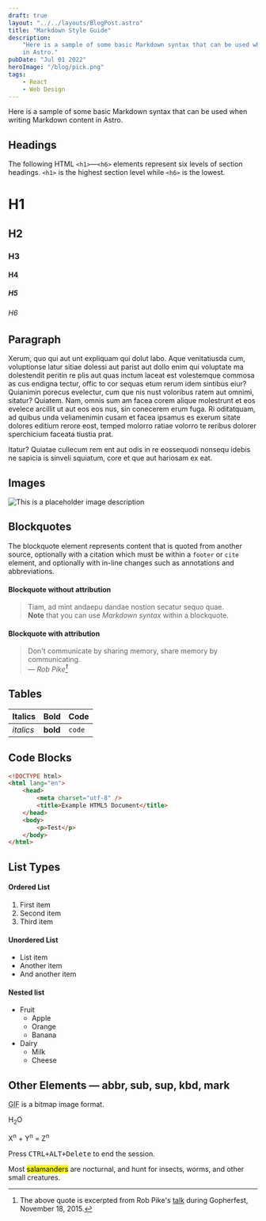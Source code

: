 ```yaml
---
draft: true
layout: "../../layouts/BlogPost.astro"
title: "Markdown Style Guide"
description:
    "Here is a sample of some basic Markdown syntax that can be used when writing Markdown content
    in Astro."
pubDate: "Jul 01 2022"
heroImage: "/blog/pick.png"
tags:
    - React
    - Web Design
---
```


<!-- markdownlint-disable -->

Here is a sample of some basic Markdown syntax that can be used when writing Markdown content in
Astro.

## Headings

The following HTML `<h1>`—`<h6>` elements represent six levels of section headings. `<h1>` is the
highest section level while `<h6>` is the lowest.

# H1

## H2

### H3

#### H4

##### H5

###### H6

## Paragraph

Xerum, quo qui aut unt expliquam qui dolut labo. Aque venitatiusda cum, voluptionse latur sitiae
dolessi aut parist aut dollo enim qui voluptate ma dolestendit peritin re plis aut quas inctum
laceat est volestemque commosa as cus endigna tectur, offic to cor sequas etum rerum idem sintibus
eiur? Quianimin porecus evelectur, cum que nis nust voloribus ratem aut omnimi, sitatur? Quiatem.
Nam, omnis sum am facea corem alique molestrunt et eos evelece arcillit ut aut eos eos nus, sin
conecerem erum fuga. Ri oditatquam, ad quibus unda veliamenimin cusam et facea ipsamus es exerum
sitate dolores editium rerore eost, temped molorro ratiae volorro te reribus dolorer sperchicium
faceata tiustia prat.

Itatur? Quiatae cullecum rem ent aut odis in re eossequodi nonsequ idebis ne sapicia is sinveli
squiatum, core et que aut hariosam ex eat.

## Images

![This is a placeholder image description](/placeholder-social.jpg)

## Blockquotes

The blockquote element represents content that is quoted from another source, optionally with a
citation which must be within a `footer` or `cite` element, and optionally with in-line changes such
as annotations and abbreviations.

#### Blockquote without attribution

> Tiam, ad mint andaepu dandae nostion secatur sequo quae.  
> **Note** that you can use _Markdown syntax_ within a blockquote.

#### Blockquote with attribution

> Don't communicate by sharing memory, share memory by communicating.<br> — <cite>Rob
> Pike[^1]</cite>

[^1]:
    The above quote is excerpted from Rob Pike's [talk](https://www.youtube.com/watch?v=PAAkCSZUG1c)
    during Gopherfest, November 18, 2015.

## Tables

| Italics   | Bold     | Code   |
| --------- | -------- | ------ |
| _italics_ | **bold** | `code` |

## Code Blocks

```html
<!DOCTYPE html>
<html lang="en">
    <head>
        <meta charset="utf-8" />
        <title>Example HTML5 Document</title>
    </head>
    <body>
        <p>Test</p>
    </body>
</html>
```

## List Types

#### Ordered List

1. First item
2. Second item
3. Third item

#### Unordered List

-   List item
-   Another item
-   And another item

#### Nested list

-   Fruit
    -   Apple
    -   Orange
    -   Banana
-   Dairy
    -   Milk
    -   Cheese

## Other Elements — abbr, sub, sup, kbd, mark

<abbr title="Graphics Interchange Format">GIF</abbr> is a bitmap image format.

H<sub>2</sub>O

X<sup>n</sup> + Y<sup>n</sup> = Z<sup>n</sup>

Press <kbd><kbd>CTRL</kbd>+<kbd>ALT</kbd>+<kbd>Delete</kbd></kbd> to end the session.

Most <mark>salamanders</mark> are nocturnal, and hunt for insects, worms, and other small creatures.
